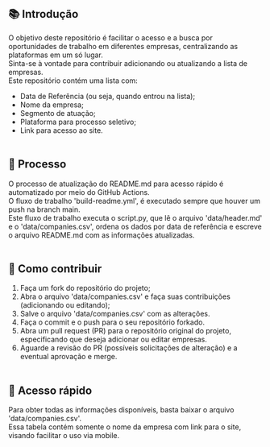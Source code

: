 ## 📚 Introdução
O objetivo deste repositório é facilitar o acesso e a busca por oportunidades de trabalho em diferentes empresas, centralizando as plataformas em um só lugar.  
Sinta-se à vontade para contribuir adicionando ou atualizando a lista de empresas.  
Este repositório contém uma lista com: 
- Data de Referência (ou seja, quando entrou na lista);
- Nome da empresa;
- Segmento de atuação;
- Plataforma para processo seletivo;
- Link para acesso ao site.
<br><br>  
## 🔧 Processo
O processo de atualização do README.md para acesso rápido é automatizado por meio do GitHub Actions.  
O fluxo de trabalho 'build-readme.yml', é executado sempre que houver um push na branch main.  
Este fluxo de trabalho executa o script.py, que lê o arquivo 'data/header.md' e o 'data/companies.csv', ordena os dados por data de referência e escreve o arquivo README.md com as informações atualizadas.
<br><br>
## 🤝 Como contribuir
1. Faça um fork do repositório do projeto;
2. Abra o arquivo 'data/companies.csv' e faça suas contribuições (adicionando ou editando);
3. Salve o arquivo 'data/companies.csv' com as alterações.
4. Faça o commit e o push para o seu repositório forkado.
5. Abra um pull request (PR) para o repositório original do projeto, especificando que deseja adicionar ou editar empresas.
6. Aguarde a revisão do PR (possíveis solicitações de alteração) e a eventual aprovação e merge.
<br><br>
## 🏢 Acesso rápido
Para obter todas as informações disponíveis, basta baixar o arquivo 'data/companies.csv'.  
Essa tabela contém somente o nome da empresa com link para o site, visando facilitar o uso via mobile.
<br>